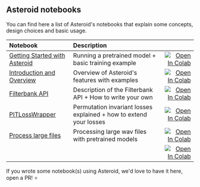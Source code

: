 ## Asteroid notebooks
You can find here a list of Asteroid's notebooks that explain some concepts, design choices and basic usage.

| Notebook     |      Description      |   |
|:----------|:-------------|------:|
| [Getting Started with Asteroid](https://github.com/asteroid-team/asteroid/blob/master/notebooks/00_GettingStarted.ipynb)  | Running a pretrained model + basic training example  |[![Open In Colab](https://colab.research.google.com/assets/colab-badge.svg)](http://colab.research.google.com/github/asteroid-team/asteroid/blob/master/notebooks/00_GettingStarted.ipynb) |
| [Introduction and Overview](https://github.com/asteroid-team/asteroid/blob/master/notebooks/01_APIOverview.ipynb)  | Overview of Asteroid's features with examples  |[![Open In Colab](https://colab.research.google.com/assets/colab-badge.svg)](http://colab.research.google.com/github/asteroid-team/asteroid/blob/master/notebooks/01_APIOverview.ipynb) |
| [Filterbank API](https://github.com/asteroid-team/asteroid/blob/master/notebooks/02_Filterbank.ipynb)  | Description of the Filterbank API + How to write your own  |[![Open In Colab](https://colab.research.google.com/assets/colab-badge.svg)](http://colab.research.google.com/github/asteroid-team/asteroid/blob/master/notebooks/02_Filterbank.ipynb) |
| [PITLossWrapper](https://github.com/asteroid-team/asteroid/blob/master/notebooks/.ipynb)  |  Permutation invariant losses explained + how to extend your losses |[![Open In Colab](https://colab.research.google.com/assets/colab-badge.svg)](http://colab.research.google.com/github/asteroid-team/asteroid/blob/master/notebooks/03_PITLossWrapper.ipynb) |
| [Process large files](https://github.com/asteroid-team/asteroid/blob/master/notebooks/04_ProcessLargeAudioFiles.ipynb)  | Processing large wav files with pretrained models |[![Open In Colab](https://colab.research.google.com/assets/colab-badge.svg)](http://colab.research.google.com/github/asteroid-team/asteroid/blob/master/notebooks/04_ProcessLargeAudioFiles.ipynb) |
| [](https://github.com/asteroid-team/asteroid/blob/master/notebooks/)  |   |[![Open In Colab](https://colab.research.google.com/assets/colab-badge.svg)](http://colab.research.google.com/github/asteroid-team/asteroid/blob/master/examples/) |


If you wrote some notebook(s) using Asteroid, we'd love to have it here, open a PR! :star:

